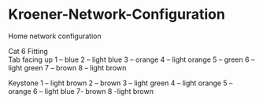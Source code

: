 # Kroener-Network-Configuration
Home network configuration

Cat 6 Fitting  
Tab facing up
1 – blue
2 – light blue 
3 – orange
4 – light orange
5 – green
6 – light green
7 – brown 
8 – light brown 

Keystone
1 – light brown
2 – brown
3 – light green
4 – light orange
5 – orange
6 – light blue
7- brown
8 -light brown
